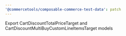 ```yaml
---
'@commercetools/composable-commerce-test-data': patch
---
```


Export CartDiscountTotalPriceTarget and CartDiscountMultiBuyCustomLineItemsTarget models
